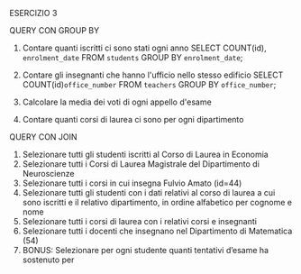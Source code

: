 ESERCIZIO 3

QUERY CON GROUP BY

1. Contare quanti iscritti ci sono stati ogni anno
SELECT COUNT(id), `enrolment_date` FROM `students` GROUP BY `enrolment_date`;

2. Contare gli insegnanti che hanno l'ufficio nello stesso edificio
SELECT COUNT(id)`office_number` FROM `teachers` GROUP BY `office_number`;

3. Calcolare la media dei voti di ogni appello d'esame
4. Contare quanti corsi di laurea ci sono per ogni dipartimento

QUERY CON JOIN

1. Selezionare tutti gli studenti iscritti al Corso di Laurea in Economia
2. Selezionare tutti i Corsi di Laurea Magistrale del Dipartimento di Neuroscienze
3. Selezionare tutti i corsi in cui insegna Fulvio Amato (id=44)
4. Selezionare tutti gli studenti con i dati relativi al corso di laurea a cui sono iscritti e il
relativo dipartimento, in ordine alfabetico per cognome e nome
5. Selezionare tutti i corsi di laurea con i relativi corsi e insegnanti
6. Selezionare tutti i docenti che insegnano nel Dipartimento di Matematica (54)
7. BONUS: Selezionare per ogni studente quanti tentativi d’esame ha sostenuto per


